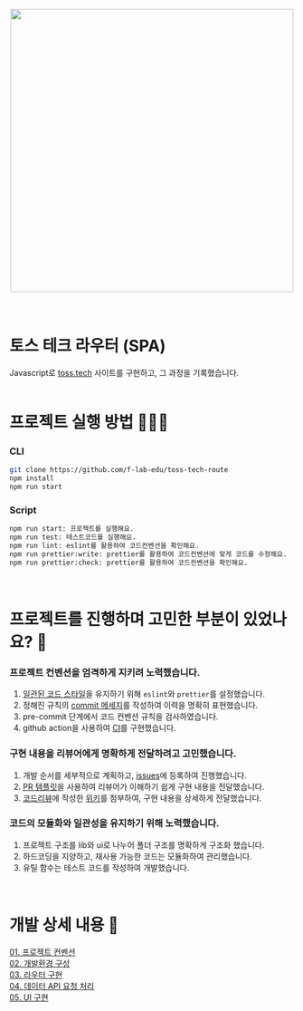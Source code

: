 <br />
<div align="center">
  <img src="https://i.imgur.com/cdzrwrt.png" width="500" />
</div>
<br />
<br />

# 토스 테크 라우터 (SPA)
Javascript로 [toss.tech](https://toss.tech) 사이트를 구현하고, 그 과정을 기록했습니다.  
<br />

# 프로젝트 실행 방법 🧑🏻‍💻  
### CLI
```bash
git clone https://github.com/f-lab-edu/toss-tech-route
npm install
npm run start
```
### Script
```bash
npm run start: 프로젝트를 실행해요.  
npm run test: 테스트코드를 실행해요.  
npm run lint: eslint를 활용하여 코드컨벤션을 확인해요.  
npm run prettier:write: prettier를 활용하여 코드컨벤션에 맞게 코드를 수정해요.  
npm run prettier:check: prettier를 활용하여 코드컨벤션을 확인해요.  
```
<br />


# 프로젝트를 진행하며 고민한 부분이 있었나요? 🤔  
### 프로젝트 컨벤션을 엄격하게 지키려 노력했습니다.
1. [일관된 코드 스타일](https://github.com/airbnb/javascript)을 유지하기 위해 `eslint`와 `prettier`를 설정했습니다.
2. 정해진 규칙의 [commit 메세지](https://github.com/f-lab-edu/toss-tech-router/wiki/01.-%ED%94%84%EB%A1%9C%EC%A0%9D%ED%8A%B8-%EC%BB%A8%EB%B2%A4%EC%85%98#commit)를 작성하여 이력을 명확히 표현했습니다.
3. pre-commit 단계에서 코드 컨벤션 규칙을 검사하였습니다.
4. github action을 사용하여 [CI](https://github.com/f-lab-edu/toss-tech-router/actions)를 구현했습니다.  
### 구현 내용을 리뷰어에게 명확하게 전달하려고 고민했습니다.
1. 개발 순서를 세부적으로 계획하고, [issues](https://github.com/f-lab-edu/toss-tech-router/issues)에 등록하여 진행했습니다.
2. [PR 템플릿](https://github.com/f-lab-edu/toss-tech-router/blob/main/.github/PULL_REQUEST_TEMPLATE.md)을 사용하여 리뷰어가 이해하기 쉽게 구현 내용을 전달했습니다.
3. [코드리뷰](https://github.com/f-lab-edu/toss-tech-router/pull/6)에 작성한 [위키](https://github.com/f-lab-edu/toss-tech-router/wiki)를 첨부하여, 구현 내용을 상세하게 전달했습니다.
### 코드의 모듈화와 일관성을 유지하기 위해 노력했습니다.
1. 프로젝트 구조를 lib와 ui로 나누어 폴더 구조를 명확하게 구조화 했습니다.  
2. 하드코딩을 지양하고, 재사용 가능한 코드는 모듈화하여 관리했습니다.
3. 유틸 함수는 테스트 코드를 작성하여 개발했습니다.  
<br />

# 개발 상세 내용 📖  
[01. 프로젝트 컨벤션](https://github.com/f-lab-edu/toss-tech-router/wiki/01.-%ED%94%84%EB%A1%9C%EC%A0%9D%ED%8A%B8-%EC%BB%A8%EB%B2%A4%EC%85%98)  
[02. 개발환경 구성](https://github.com/f-lab-edu/toss-tech-router/wiki/02.-%EA%B0%9C%EB%B0%9C%ED%99%98%EA%B2%BD-%EA%B5%AC%EC%84%B1)  
[03. 라우터 구현](https://github.com/f-lab-edu/toss-tech-router/wiki/03.-%EB%9D%BC%EC%9A%B0%ED%84%B0-%EA%B5%AC%ED%98%84)  
[04. 데이터 API 요청 처리](https://github.com/f-lab-edu/toss-tech-router/wiki/04.-%EB%8D%B0%EC%9D%B4%ED%84%B0-API-%EC%9A%94%EC%B2%AD-%EC%B2%98%EB%A6%AC)  
[05. UI 구현](https://github.com/f-lab-edu/toss-tech-router/wiki/05.-UI-%EA%B5%AC%ED%98%84)  
<br />
